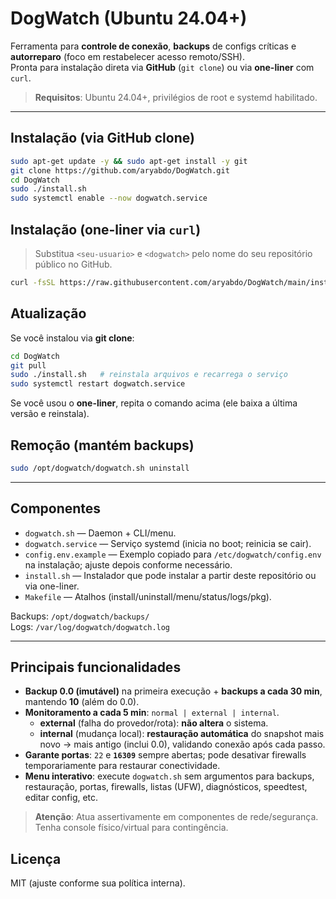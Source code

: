 # DogWatch (Ubuntu 24.04+)

Ferramenta para **controle de conexão**, **backups** de configs críticas e **autorreparo** (foco em restabelecer acesso remoto/SSH).  
Pronta para instalação direta via **GitHub** (`git clone`) ou via **one-liner** com `curl`.

> **Requisitos**: Ubuntu 24.04+, privilégios de root e systemd habilitado.

---

## Instalação (via GitHub clone)
```bash
sudo apt-get update -y && sudo apt-get install -y git
git clone https://github.com/aryabdo/DogWatch.git
cd DogWatch
sudo ./install.sh
sudo systemctl enable --now dogwatch.service
```

## Instalação (one-liner via `curl`)
> Substitua `<seu-usuario>` e `<dogwatch>` pelo nome do seu repositório público no GitHub.

```bash
curl -fsSL https://raw.githubusercontent.com/aryabdo/DogWatch/main/install.sh | sudo bash
```

## Atualização
Se você instalou via **git clone**:
```bash
cd DogWatch
git pull
sudo ./install.sh   # reinstala arquivos e recarrega o serviço
sudo systemctl restart dogwatch.service
```

Se você usou o **one-liner**, repita o comando acima (ele baixa a última versão e reinstala).

## Remoção (mantém backups)
```bash
sudo /opt/dogwatch/dogwatch.sh uninstall
```

---

## Componentes
- `dogwatch.sh` — Daemon + CLI/menu.
- `dogwatch.service` — Serviço systemd (inicia no boot; reinicia se cair).
- `config.env.example` — Exemplo copiado para `/etc/dogwatch/config.env` na instalação; ajuste depois conforme necessário.
- `install.sh` — Instalador que pode instalar a partir deste repositório ou via one-liner.
- `Makefile` — Atalhos (install/uninstall/menu/status/logs/pkg).

Backups: `/opt/dogwatch/backups/`  
Logs: `/var/log/dogwatch/dogwatch.log`

---

## Principais funcionalidades
- **Backup 0.0 (imutável)** na primeira execução + **backups a cada 30 min**, mantendo **10** (além do 0.0).
- **Monitoramento a cada 5 min**: `normal | external | internal`.
  - **external** (falha do provedor/rota): **não altera** o sistema.
  - **internal** (mudança local): **restauração automática** do snapshot mais novo → mais antigo (inclui 0.0), validando conexão após cada passo.
- **Garante portas**: `22` e **`16309`** sempre abertas; pode desativar firewalls temporariamente para restaurar conectividade.
- **Menu interativo**: execute `dogwatch.sh` sem argumentos para backups, restauração, portas, firewalls, listas (UFW), diagnósticos, speedtest, editar config, etc.

> **Atenção**: Atua assertivamente em componentes de rede/segurança. Tenha console físico/virtual para contingência.

## Licença
MIT (ajuste conforme sua política interna).
